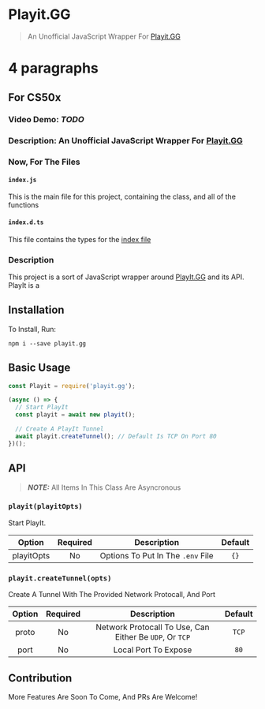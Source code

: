# Playit.GG

> An Unofficial JavaScript Wrapper For [Playit.GG](https://playit.gg/)

# 4 paragraphs

## For CS50x

### Video Demo: **_TODO_**

### Description: An Unofficial JavaScript Wrapper For [Playit.GG](https://playit.gg/)

### Now, For The Files

#### `index.js`

This is the main file for this project, containing the class, and all of the functions

#### `index.d.ts`

This file contains the types for the [index file](#indexjs)

### Description

This project is a sort of JavaScript wrapper around [PlayIt.GG](https://playit.gg/) and its API.
PlayIt is a

## Installation

To Install, Run:

```
npm i --save playit.gg
```

## Basic Usage

```js
const Playit = require('playit.gg');

(async () => {
  // Start PlayIt
  const playit = await new playit();

  // Create A PlayIt Tunnel
  await playit.createTunnel(); // Default Is TCP On Port 80
})();
```

## API

> **_NOTE:_** All Items In This Class Are Asyncronous

### `playit(playitOpts)`

Start PlayIt.

|   Option   | Required |            Description            | Default |
| :--------: | :------: | :-------------------------------: | :-----: |
| playitOpts |    No    | Options To Put In The `.env` File |  `{}`   |

### `playit.createTunnel(opts)`

Create A Tunnel With The Provided Network Protocall, And Port

| Option | Required |                       Description                       | Default |
| :----: | :------: | :-----------------------------------------------------: | :-----: |
| proto  |    No    | Network Protocall To Use, Can Either Be `UDP`, Or `TCP` |  `TCP`  |
|  port  |    No    |                  Local Port To Expose                   |  `80`   |

## Contribution

More Features Are Soon To Come, And PRs Are Welcome!
